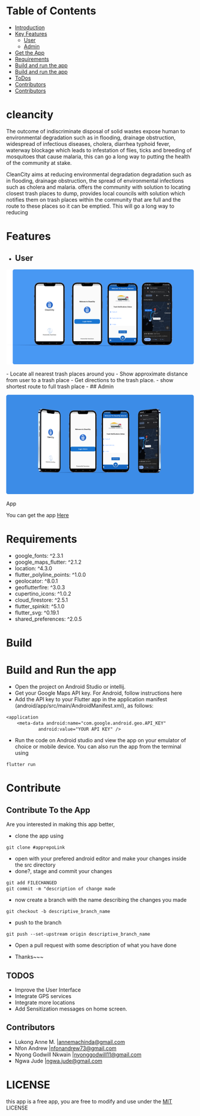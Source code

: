 # Table of Contents
<ul>
    <li>
        <a href="#cleancity">Introduction</a>
    </li>
    <li>
        <a href="#Features">Key Features</a>
        <ul><li><a href="#User">User</a></li>
        <li><a href="#Admin">Admin</a></li></ul>
    </li>
    <li>
        <a href="#App">Get the App</a>
    </li>
    <li>
        <a href="#Requirement">Requirements</a>
    </li>
    <li>
        <a href="#Build">Build and run the app</a>
    </li>
     <li>
        <a href="#Contribute">Build and run the app</a>
    </li>
    <li>
        <a href="#TODOS">ToDos</a>
    </li>
    <li>
        <a href="#Contributors">Contributors</a>
    </li>
     <li>
        <a href="#LICENSE">Contributors</a>
    </li>
</ul>

# cleancity

The outcome of indiscriminate disposal of solid wastes expose human to environmental
degradation such as in flooding, drainage obstruction, widespread of infectious diseases,
cholera, diarrhea typhoid fever, waterway blockage which leads to infestation of flies, ticks and
breeding of mosquitoes that cause malaria, this can go a long way to putting the health of the
community at stake.

CleanCity aims at reducing environmental degradation degradation such as in flooding,
drainage obstruction, the spread of environmental infections such as cholera and malaria. offers
the community with solution to locating closest trash places to dump, provides local councils
with solution which notifies them on trash places within the community that are full and the
route to these places so it can be emptied. This will go a long way to reducing

# Features

- ## User
<p float="left" >
<img src = "assets/images/m.png">
</p>
- Locate all nearest trash places around you
- Show approximate distance from user to a trash place
- Get directions to the trash place.
- show shortest route to full trash place
- ## Admin
<p float="left" >
<img src = "assets/images/same_m2.png">
</p
- Calculate Trash level
- Notify the Local council with info about trash level
- get Notification of trash places that are full
- Show approximate distance from user to a trash place
- Get directions to the trash place.
- show shortest route to full trash place

# App
You can get the app <a href="#">Here</a>

# Requirements
- google_fonts: ^2.3.1
- google_maps_flutter: ^2.1.2
- location: ^4.3.0
- flutter_polyline_points: ^1.0.0
- geolocator: ^8.0.1
- geoflutterfire: ^3.0.3
- cupertino_icons: ^1.0.2
- cloud_firestore: ^2.5.1
- flutter_spinkit: ^5.1.0
- flutter_svg: ^0.19.1
- shared_preferences: ^2.0.5

# Build
# Build and Run the app

- Open the project on Android Studio or intellij.
- Get your Google Maps API key. For Android, follow instructions here
- Add the API key to your Flutter app in the application manifest (android/app/src/main/AndroidManifest.xml), as follows:
```
<application
    <meta-data android:name="com.google.android.geo.API_KEY"
            android:value="YOUR API KEY" />

```
- Run the code on Android studio and view the app on your emulator of choice or mobile device. You can also run the app from the terminal using  
```
flutter run 
```

# Contribute
## Contribute To the App
Are you interested in making this app better, 
- clone the app using
``` 
git clone #apprepoLink
```
- open with your prefered android editor and make your changes inside the src directory
- done?, stage and commit your changes 
```
git add FILECHANGED
git commit -m "description of change made
```
- now create a branch with the name describing the changes you made
```
git checkout -b descriptive_branch_name
```
- push to the branch
``` 
git push --set-upstream origin descriptive_branch_name
```
- Open a pull request with some description of what you have done

- Thanks~~~

## TODOS
- Improve the User Interface
- Integrate GPS services
- Integrate more locations
- Add Sensitization messages on home screen.
## Contributors
- Lukong Anne M.        |<annemachinda@gmail.com>
- Nfon Andrew           |<nfonandrew73@gmail.com> 
- Nyong Godwill Nkwain  |<nyonggodwill11@gmail.com>
- Ngwa Jude             |<ngwa.jude@gmail.com>

# LICENSE
this app is a free app, you are free to modify and use under the <a href="https://opensource.org/licenses/MIT">MIT</a> LICENSE
